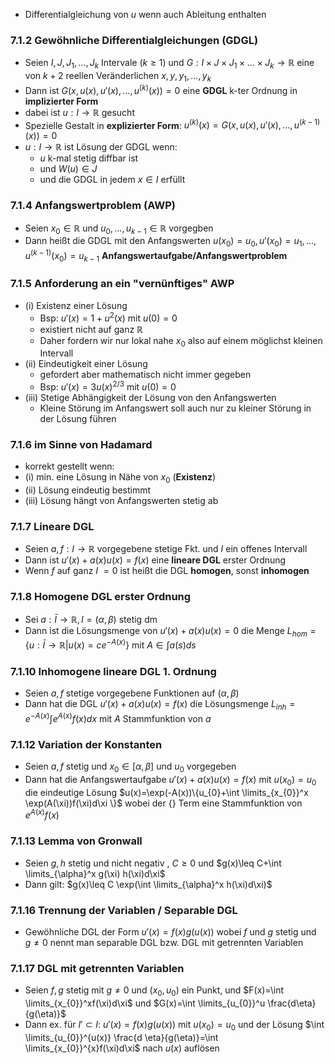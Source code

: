 
- Differentialgleichung von $u$ wenn auch Ableitung enthalten
### 7.1.2 Gewöhnliche Differentialgleichungen (GDGL) 
- Seien $I,J,J_{1},\dots,J_{k}$ Intervale $(k\geq1)$ und $G : I \times J \times J_{1} \times \dots \times J_{k} \rightarrow \mathbb{R}$ eine von $k+2$ reellen Veränderlichen $x,y,y_{1},\dots,y_{k}$ 
- Dann ist $G(x,u(x),u'(x),\dots,u^{(k)}(x))=0$ eine **GDGL** k-ter Ordnung in **implizierter Form** 
- dabei ist $u:I\rightarrow \mathbb{R}$ gesucht 
- Spezielle Gestalt in **explizierter Form**: $u^{(k)}(x)=G(x,u(x),u'(x),\dots,u^{(k-1)}(x))=0$ 
- $u: I\rightarrow \mathbb{R}$ ist Lösung der GDGL wenn:
	- $u$ k-mal stetig diffbar ist 
	- und $W(u)\in J$
	- und die GDGL in jedem $x \in I$ erfüllt
### 7.1.4 Anfangswertproblem (AWP)
- Seien $x_{0}\in \mathbb{R}$ und $u_{0},\dots,u_{k-1}\in \mathbb{R}$ vorgegben 
- Dann heißt die GDGL mit den Anfangswerten $u(x_{0})=u_{0}, u'(x_{0})=u_{1},\dots,u^{(k-1)}(x_{0})=u_{k-1}$ **Anfangswertaufgabe/Anfangswertproblem**  
### 7.1.5 Anforderung an ein "vernünftiges" AWP 
- (i) Existenz einer Lösung
	-  Bsp: $u'(x)=1+u^2(x)$ mit $u(0)=0$ 
	- existiert nicht auf ganz $\mathbb{R}$ 
	- Daher fordern wir nur lokal nahe $x_{0}$ also auf einem möglichst kleinen Intervall
- (ii) Eindeutigkeit einer Lösung 
	- gefordert aber mathematisch nicht immer gegeben
	- Bsp: $u'(x)=3u(x)^{2/3}$ mit $u(0)=0$
- (iii) Stetige Abhängigkeit der Lösung von den Anfangswerten
	- Kleine Störung im Anfangswert soll auch nur zu kleiner Störung in der Lösung führen
### 7.1.6 im Sinne von Hadamard
- korrekt gestellt wenn:
- (i) min. eine Lösung in Nähe von $x_{0}$ (**Existenz**)
- (ii) Lösung eindeutig bestimmt
- (iii) Lösung hängt von Anfangswerten stetig ab
### 7.1.7 Lineare DGL
- Seien $a,f:I\rightarrow \mathbb{R}$ vorgegebene stetige Fkt. und $I$ ein offenes Intervall
- Dann ist $u'(x)+a(x)u(x)=f(x)$ eine **lineare DGL** erster Ordnung 
- Wenn $f$ auf ganz $I$ $=0$ ist heißt die DGL **homogen**, sonst **inhomogen** 
### 7.1.8 Homogene DGL erster Ordnung
- Sei $a:\bar{I}\rightarrow \mathbb{R},I=(\alpha,\beta)$ stetig dm
- Dann ist die Lösungsmenge von $u'(x)+a(x)u(x)=0$ die Menge $L_{hom}=\{u:\bar{I}\rightarrow \mathbb{R}|u(x)=ce^{-A(x)}\}$ mit $A \in \int a(s)ds$ 
### 7.1.10 Inhomogene lineare DGL 1. Ordnung 
- Seien $a,f$ stetige vorgegebene Funktionen auf $(\alpha,\beta)$ 
- Dann hat die DGL $u'(x)+a(x)u(x)=f(x)$ die Lösungsmenge $L_{inh}=e^{-A(x)}\int e^{A(x)}f(x)dx$ mit $A$ Stammfunktion von $a$
### 7.1.12 Variation der Konstanten
- Seien $a,f$ stetig und $x_{0}\in[\alpha,\beta]$ und $u_{0}$ vorgegeben
- Dann hat die Anfangswertaufgabe $u'(x)+a(x)u(x)=f(x)$ mit $u(x_{0})=u_{0}$ die eindeutige Lösung $u(x)=\exp(-A(x))\{u_{0}+\int \limits_{x_{0}}^x \exp(A(\xi))f(\xi)d\xi \}$ wobei der {} Term eine Stammfunktion von $e^{A(x)}f(x)$
### 7.1.13 Lemma von Gronwall
- Seien $g,h$ stetig und nicht negativ , $C\geq0$ und $g(x)\leq C+\int \limits_{\alpha}^x g(\xi) h(\xi)d\xi$
- Dann gilt: $g(x)\leq C \exp(\int \limits_{\alpha}^x h(\xi)d\xi)$ 
### 7.1.16 Trennung der Variablen / Separable DGL
- Gewöhnliche DGL der Form $u'(x)=f(x)g(u(x))$ wobei $f$ und $g$ stetig und $g\neq0$ nennt man separable DGL bzw. DGL mit getrennten Variablen
### 7.1.17 DGL mit getrennten Variablen
- Seien $f,g$ stetig mit $g \neq 0$ und $(x_{0},u_{0})$ ein Punkt, und $F(x)=\int \limits_{x_{0}}^xf(\xi)d\xi$ und $G(x)=\int \limits_{u_{0}}^u \frac{d\eta}{g(\eta)}$
- Dann ex. für $I'\subset I$: $u'(x)=f(x)g(u(x))$ mit $u(x_{0})=u_{0}$ und der Lösung $\int \limits_{u_{0}}^{u(x)} \frac{d \eta}{g(\eta)}=\int \limits_{x_{0}}^{x}f(\xi)d\xi$ nach $u(x)$ auflösen